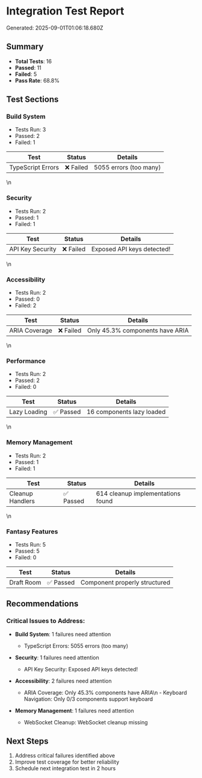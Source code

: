 # Integration Test Report

Generated: 2025-09-01T01:06:18.680Z

## Summary
- **Total Tests**: 16
- **Passed**: 11
- **Failed**: 5
- **Pass Rate**: 68.8%

## Test Sections


### Build System
- Tests Run: 3
- Passed: 2
- Failed: 1

| Test | Status | Details |
|------|--------|---------|
| TypeScript Errors | ❌ Failed | 5055 errors (too many) |\n| Index HTML Size | ✅ Passed | 34.50KB |\n| Build Artifacts | ✅ Passed | All required files present |
\n
### Security
- Tests Run: 2
- Passed: 1
- Failed: 1

| Test | Status | Details |
|------|--------|---------|
| API Key Security | ❌ Failed | Exposed API keys detected! |\n| CSP Headers | ✅ Passed | Content Security Policy present |
\n
### Accessibility
- Tests Run: 2
- Passed: 0
- Failed: 2

| Test | Status | Details |
|------|--------|---------|
| ARIA Coverage | ❌ Failed | Only 45.3% components have ARIA |\n| Keyboard Navigation | ❌ Failed | Only 0/3 components support keyboard |
\n
### Performance
- Tests Run: 2
- Passed: 2
- Failed: 0

| Test | Status | Details |
|------|--------|---------|
| Lazy Loading | ✅ Passed | 16 components lazy loaded |\n| Memoization | ✅ Passed | 762 memoization usages found |
\n
### Memory Management
- Tests Run: 2
- Passed: 1
- Failed: 1

| Test | Status | Details |
|------|--------|---------|
| Cleanup Handlers | ✅ Passed | 614 cleanup implementations found |\n| WebSocket Cleanup | ❌ Failed | WebSocket cleanup missing |
\n
### Fantasy Features
- Tests Run: 5
- Passed: 5
- Failed: 0

| Test | Status | Details |
|------|--------|---------|
| Draft Room | ✅ Passed | Component properly structured |\n| Player Pool | ✅ Passed | Component properly structured |\n| Trade Center | ✅ Passed | Component properly structured |\n| Roster Manager | ✅ Passed | Component properly structured |\n| League Hub | ✅ Passed | Component properly structured |


## Recommendations


### Critical Issues to Address:

- **Build System**: 1 failures need attention
    - TypeScript Errors: 5055 errors (too many)

- **Security**: 1 failures need attention
    - API Key Security: Exposed API keys detected!

- **Accessibility**: 2 failures need attention
    - ARIA Coverage: Only 45.3% components have ARIA\n  - Keyboard Navigation: Only 0/3 components support keyboard

- **Memory Management**: 1 failures need attention
    - WebSocket Cleanup: WebSocket cleanup missing



## Next Steps
1. Address critical failures identified above
2. Improve test coverage for better reliability
3. Schedule next integration test in 2 hours
